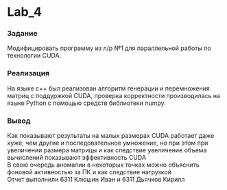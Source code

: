 # Lab_4
### Задание 
Модифицировать программу из л/р №1 для параллельной работы по технологии CUDA.
### Реализация
На языке c++ был реализован алгоритм генерации и перемножения матриц с поддуржкой CUDA, проверка корректности производилась на языке Python с помощью средств библиотеки numpy.
### Вывод
Как показывают результаты на малых размерах CUDA работает даже хуже, чем другие и последовательное умножение, но при этом при увеличении размера матрицы и как следствие увеличение объема вычислений показывают эффективность CUDA </br>
В свою очередь аномалии в некоторых точках можно объяснить фоновой активностью за ПК и как следствие нагрузкой</br>
Отчет выполнили 6311 Клюшин Иван и 6311 Дьячков Кирилл